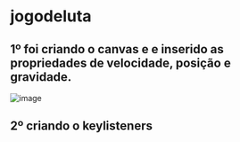 # jogodeluta

## 1º foi criando o canvas e e inserido as propriedades de velocidade, posição e gravidade.
![image](https://user-images.githubusercontent.com/88566095/185760352-4a13aff2-1f7c-422c-9cae-6a10f6dffca1.png)

## 2º criando o keylisteners
